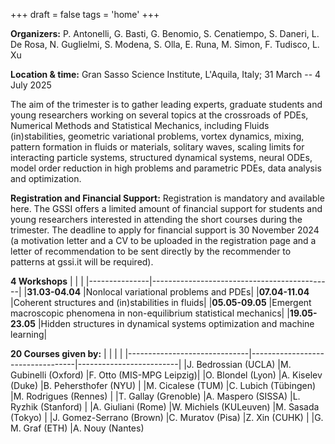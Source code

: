 +++
draft = false
tags = 'home'
+++


**Organizers:** P. Antonelli, G. Basti, G. Benomio, S. Cenatiempo, S. Daneri, L. De Rosa, N. Guglielmi, S. Modena, S. Olla, E. Runa, M. Simon, F. Tudisco, L. Xu

**Location & time:** Gran Sasso Science Institute, L'Aquila, Italy;  31 March -- 4 July 2025

The aim of the trimester is to gather leading experts, graduate students and young researchers working on several topics at the crossroads of PDEs, Numerical Methods and Statistical Mechanics, including Fluids (in)stabilities, geometric variational problems, vortex dynamics, mixing, pattern formation in fluids or materials, solitary waves, scaling limits for interacting particle systems, structured dynamical systems, neural ODEs, model order reduction in high problems and parametric PDEs, data analysis and optimization.


**Registration and Financial Support:** Registration is mandatory and available here. The GSSI offers a limited amount of financial support for students and young researchers interested in attending the short courses during the trimester. The deadline to apply for financial support is 30 November 2024 (a motivation letter and a CV to be uploaded in the registration page and a letter of recommendation to be sent directly by the recommender to patterns at gssi.it will be required).


**4 Workshops**
|               |                                             |
|---------------|---------------------------------------------|
|**31.03-04.04**	|Nonlocal variational problems and PDEs|
|**07.04-11.04**	|Coherent structures and (in)stabilities in fluids|
|**05.05-09.05**	|Emergent macroscopic phenomena in non-equilibrium statistical mechanics|
|**19.05-23.05**	|Hidden structures in dynamical systems optimization and machine learning|



**20 Courses given by:**
|                              |                                  |                         |
|------------------------------|----------------------------------|-------------------------|
|J. Bedrossian (UCLA)          |M. Gubinelli (Oxford)             |F. Otto (MIS-MPG Leipzig)|
|O. Blondel (Lyon)             |A. Kiselev (Duke)                 |B. Pehersthofer (NYU)    |
|M. Cicalese (TUM)             |C. Lubich (Tübingen)              |M. Rodrigues (Rennes)    |
|T. Gallay (Grenoble)          |A. Maspero (SISSA)                |L. Ryzhik (Stanford)     |
|A. Giuliani (Rome)            |W. Michiels (KULeuven)            |M. Sasada (Tokyo)        |
|J. Gomez-Serrano (Brown)      |C. Muratov (Pisa)                 |Z. Xin (CUHK)            |
|G. M. Graf (ETH)              |A. Nouy (Nantes)



